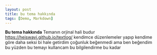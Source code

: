 ```yaml
---
layout: post
title: bu tema hakkında
tags: [Demo, Markdown]
---
```

**Bu tema hakkında**
Temanın orjinal hali budur
https://heiswayi.github.io/textlog/
kendimce düzenlemeler yapıp kendime göre daha seksi bi hale getirdim çoğunluk beğenmedi ama ben beğendim bu yüzden bu temayı kullancam bu bilgilendirme bu kadar
